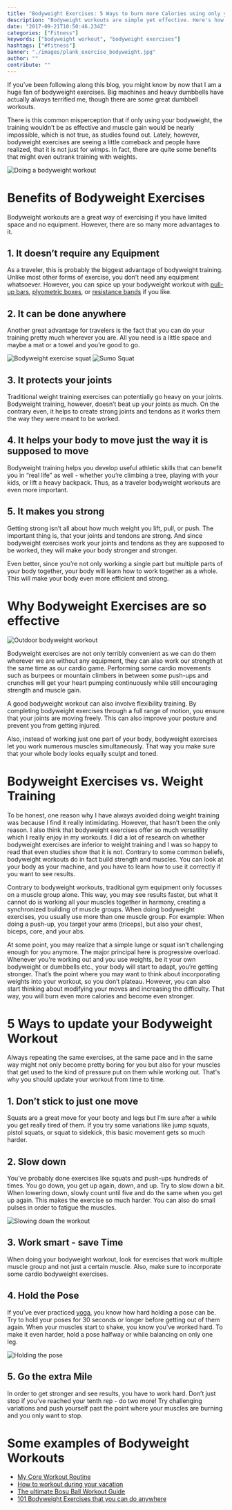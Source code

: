 ```yaml
---
title: "Bodyweight Exercises: 5 Ways to burn more Calories using only your Body"
description: "Bodyweight workouts are simple yet effective. Here's how to get your bodyweight workout on the next level."
date: "2017-09-21T10:50:46.234Z"
categories: ["Fitness"]
keywords: ["bodyweight workout", "bodyweight exercises"]
hashtags: ["#fitness"]
banner: "./images/plank_exercise_bodyweight.jpg"
author: ""
contribute: ""
---
```


If you’ve been following along this blog, you might know by now that I am a huge fan of bodyweight exercises. Big machines and heavy dumbbells have actually always terrified me, though there are some great dumbbell workouts.

There is this common misperception that if only using your bodyweight, the training wouldn’t be as effective and muscle gain would be nearly impossible, which is not true, as studies found out. Lately, however, bodyweight exercises are seeing a little comeback and people have realized, that it is not just for wimps. In fact, there are quite some benefits that might even outrank training with weights.

![Doing a bodyweight workout](./images/bodyweight_exercise_lunge_kneeup.jpg)

# Benefits of Bodyweight Exercises

Bodyweight workouts are a great way of exercising if you have limited space and no equipment. However, there are so many more advantages to it.

## 1. It doesn’t require any Equipment
As a traveler, this is probably the biggest advantage of bodyweight training. Unlike most other forms of exercise, you don’t need any equipment whatsoever. However, you can spice up your bodyweight workout with [pull-up bars](http://amzn.to/2xSs2XQ), [plyometric boxes](http://amzn.to/2xp62SA), or [resistance bands](http://amzn.to/2xp6q3M) if you like.

## 2. It can be done anywhere
Another great advantage for travelers is the fact that you can do your training pretty much wherever you are. All you need is a little space and maybe a mat or a towel and you’re good to go.

![Bodyweight exercise squat](./images/bodyweight_workout_squat.jpg)
![Sumo Squat](./images/bodyweight_workout_sumo_squat.jpg)

## 3. It protects your joints
Traditional weight training exercises can potentially go heavy on your joints. Bodyweight training, however, doesn’t beat up your joints as much. On the contrary even, it helps to create strong joints and tendons as it works them the way they were meant to be worked.

## 4. It helps your body to move just the way it is supposed to move
Bodyweight training helps you develop useful athletic skills that can benefit you in “real life” as well - whether you’re climbing a tree, playing with your kids, or lift a heavy backpack. Thus, as a traveler bodyweight workouts are even more important.

## 5. It makes you strong
Getting strong isn’t all about how much weight you lift, pull, or push. The important thing is, that your joints and tendons are strong. And since bodyweight exercises work your joints and tendons as they are supposed to be worked, they will make your body stronger and stronger.

Even better, since you’re not only working a single part but multiple parts of your body together, your body will learn how to work together as a whole. This will make your body even more efficient and strong.

# Why Bodyweight Exercises are so effective

![Outdoor bodyweight workout](./images/outdoor_bodyweight_workout.jpg)

Bodyweight exercises are not only terribly convenient as we can do them wherever we are without any equipment, they can also work our strength at the same time as our cardio game. Performing some cardio movements such as burpees or mountain climbers in between some push-ups and crunches will get your heart pumping continuously while still encouraging strength and muscle gain.

A good bodyweight workout can also involve flexibility training. By completing bodyweight exercises through a full range of motion, you ensure that your joints are moving freely. This can also improve your posture and prevent you from getting injured.

Also, instead of working just one part of your body, bodyweight exercises let you work numerous muscles simultaneously. That way you make sure that your whole body looks equally sculpt and toned.

# Bodyweight Exercises vs. Weight Training

To be honest, one reason why I have always avoided doing weight training was because I find it really intimidating. However, that hasn’t been the only reason. I also think that bodyweight exercises offer so much versatility which I really enjoy in my workouts. I did a lot of research on whether bodyweight exercises are inferior to weight training and I was so happy to read that even studies show that it is not. Contrary to some common beliefs, bodyweight workouts do in fact build strength and muscles. You can look at your body as your machine, and you have to learn how to use it correctly if you want to see results.

Contrary to bodyweight workouts, traditional gym equipment only focusses on a muscle group alone. This way, you may see results faster, but what it cannot do is working all your muscles together in harmony, creating a synchronized building of muscle groups.
When doing bodyweight exercises, you usually use more than one muscle group. For example: When doing a push-up, you target your arms (triceps), but also your chest, biceps, core, and your abs.

At some point, you may realize that a simple lunge or squat isn’t challenging enough for you anymore. The major principal here is progressive overload. Whenever you’re working out and you use weights, be it your own bodyweight or dumbbells etc., your body will start to adapt, you’re getting stronger. That’s the point where you may want to think about incorporating weights into your workout, so you don’t plateau. However, you can also start thinking about modifying your moves and increasing the difficulty. That way, you will burn even more calories and become even stronger.

# 5 Ways to update your Bodyweight Workout

Always repeating the same exercises, at the same pace and in the same way might not only become pretty boring for you but also for your muscles that get used to the kind of pressure put on them while working out. That's why you should update your workout from time to time.

## 1. Don’t stick to just one move
Squats are a great move for your booty and legs but I’m sure after a while you get really tired of them. If you try some variations like jump squats, pistol squats, or squat to sidekick, this basic movement gets so much harder.

## 2. Slow down
You’ve probably done exercises like squats and push-ups hundreds of times. You go down, you get up again, down, and up. Try to slow down a bit. When lowering down, slowly count until five and do the same when you get up again. This makes the exercise so much harder. You can also do small pulses in order to fatigue the muscles.

![Slowing down the workout](./images/slow_pushup.jpg)

## 3. Work smart - save Time
When doing your bodyweight workout, look for exercises that work multiple muscle group and not just a certain muscle. Also, make sure to incorporate some cardio bodyweight exercises.

## 4. Hold the Pose
If you’ve ever practiced [yoga](https://www.21moves.com/yoga-practice-tips-beginners/), you know how hard holding a pose can be. Try to hold your poses for 30 seconds or longer before getting out of them again. When your muscles start to shake, you know you’ve worked hard. To make it even harder, hold a pose halfway or while balancing on only one leg.

![Holding the pose](./images/plank_exercise_bodyweight.jpg)

## 5. Go the extra Mile
In order to get stronger and see results, you have to work hard. Don’t just stop if you’ve reached your tenth rep - do two more! Try challenging variations and push yourself past the point where your muscles are burning and you only want to stop.

# Some examples of Bodyweight Workouts


* [My Core Workout Routine](https://www.21moves.com/core-workout-routine-best-core-exercises-for-abs/)
* [How to workout during your vacation](https://www.21moves.com/how-to-work-out-during-your-vacation/)
* [The ultimate Bosu Ball Workout Guide](https://www.21moves.com/the-ultimate-bosu-ball-workout-guide/)
* [101 Bodyweight Exercises that you can do anywhere](http://travelstrong.net/bodyweight-exercises/)























